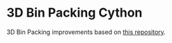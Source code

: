 3D Bin Packing Cython
====

3D Bin Packing improvements based on [this repository](https://github.com/enzoruiz/3dbinpacking). 
